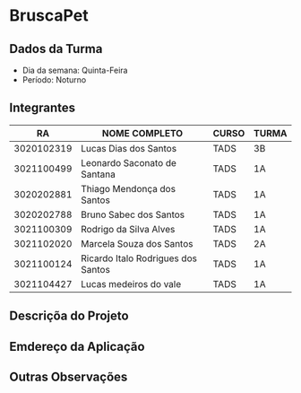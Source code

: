 #  BruscaPet
 
## Dados da Turma
* Dia da semana: Quinta-Feira
* Período: Noturno

## Integrantes
| RA         | NOME COMPLETO                        | CURSO | TURMA |
|------------|--------------------------------------|-------|-------|
| 3020102319 | Lucas Dias dos Santos                | TADS  | 3B    |
| 3021100499 | Leonardo Saconato de Santana         | TADS  | 1A    |
| 3020202881 | Thiago Mendonça dos Santos           | TADS  | 1A    |
| 3020202788 | Bruno Sabec dos Santos               | TADS  | 1A    |
| 3021100309 | Rodrigo da Silva Alves               | TADS  | 1A    |
| 3021102020 | Marcela Souza dos Santos             | TADS  | 2A    |
| 3021100124 | Ricardo Italo Rodrigues dos Santos   | TADS  | 1A    |
| 3021104427 | Lucas medeiros do vale               | TADS  | 1A    |


## Descriçõa do Projeto



## Emdereço da Aplicação


## Outras Observações 